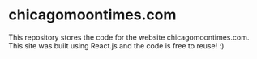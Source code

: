 # chicagomoontimes.com

This repository stores the code for the website chicagomoontimes.com. This site was built using React.js and the code is free to reuse! :)
